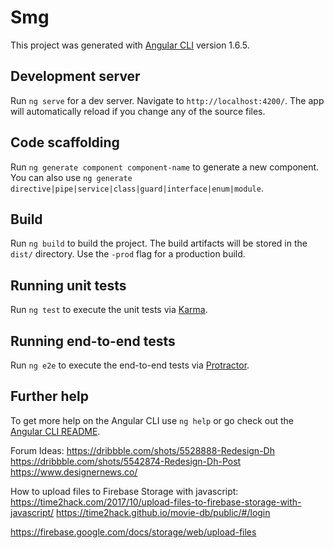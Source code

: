 # Smg

This project was generated with [Angular CLI](https://github.com/angular/angular-cli) version 1.6.5.

## Development server

Run `ng serve` for a dev server. Navigate to `http://localhost:4200/`. The app will automatically reload if you change any of the source files.

## Code scaffolding

Run `ng generate component component-name` to generate a new component. You can also use `ng generate directive|pipe|service|class|guard|interface|enum|module`.

## Build

Run `ng build` to build the project. The build artifacts will be stored in the `dist/` directory. Use the `-prod` flag for a production build.

## Running unit tests

Run `ng test` to execute the unit tests via [Karma](https://karma-runner.github.io).

## Running end-to-end tests

Run `ng e2e` to execute the end-to-end tests via [Protractor](http://www.protractortest.org/).

## Further help

To get more help on the Angular CLI use `ng help` or go check out the [Angular CLI README](https://github.com/angular/angular-cli/blob/master/README.md).


Forum Ideas:
https://dribbble.com/shots/5528888-Redesign-Dh
https://dribbble.com/shots/5542874-Redesign-Dh-Post
https://www.designernews.co/

How to upload files to Firebase Storage with javascript:
https://time2hack.com/2017/10/upload-files-to-firebase-storage-with-javascript/
https://time2hack.github.io/movie-db/public/#/login

https://firebase.google.com/docs/storage/web/upload-files
